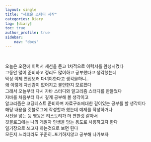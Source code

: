 ```yaml
---
layout: single
title: "새로운 스터디 시작"
categories: Diary
tag: [diary]
toc: true
author_profile: true
sidebar:
    nav: "docs"
---
```

<br>

오늘은 오전에 이력서 세션을 듣고 1차적으로 이력서를 완성시켰다  
그동안 많이 준비하고 정리도 많이하고 공부했다고 생각했는데  
막상 이제 면접보러 다녀야한다고 생각을하니..  
왜 이렇게 자신감이 없어지고 불안한지 모르겠다  
그래서 오늘부터 다시 자바 스터디와 알고리즘 스터디를 만들었다  
자바를 처음부터 다시 깊게 공부해 볼 생각이고  
알고리즘은 코딩테스트 준비하며 자료구조에대한 깊이있는 공부를 할 생각이다  
해당 내용을 깃블로그에 작성할까 했는데 예제를 작성하거나  
사진을 넣는 등 행동은 티스토리가 더 편한것 같아서  
깃블로그에는 나의 개발자 인생을 담는 용도로 사용하고자 한다  
일기장으로 쓰고자 하는것으로 보면 된다  
모든지 느리더라도 꾸준히..포기하지않고 공부해 나가보자